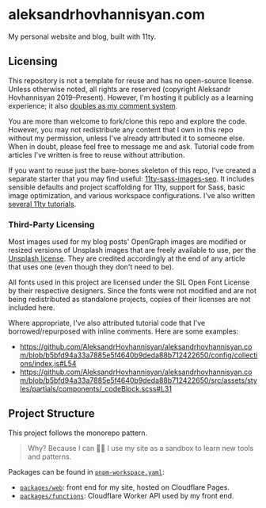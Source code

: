 # aleksandrhovhannisyan.com

My personal website and blog, built with 11ty.

## Licensing

This repository is not a template for reuse and has no open-source license. Unless otherwise noted, all rights are reserved (copyright Aleksandr Hovhannisyan 2019–Present). However, I'm hosting it publicly as a learning experience; it also [doubles as my comment system](https://www.aleksandrhovhannisyan.com/blog/static-site-comments-github-issues/). 

You are more than welcome to fork/clone this repo and explore the code. However, you may not redistribute any content that I own in this repo without my permission, unless I've already attributed it to someone else. When in doubt, please feel free to message me and ask. Tutorial code from articles I've written is free to reuse without attribution.

If you want to reuse just the bare-bones skeleton of this repo, I've created a separate starter that you may find useful: [11ty-sass-images-seo](https://github.com/AleksandrHovhannisyan/11ty-sass-images-seo). It includes sensible defaults and project scaffolding for 11ty, support for Sass, basic image optimization, and various workspace configurations. I've also written [several 11ty tutorials](https://www.aleksandrhovhannisyan.com/tags/11ty/).

### Third-Party Licensing

Most images used for my blog posts' OpenGraph images are modified or resized versions of Unsplash images that are freely available to use, per the [Unsplash license](https://unsplash.com/license). They are credited accordingly at the end of any article that uses one (even though they don't need to be).

All fonts used in this project are licensed under the SIL Open Font License by their respective designers. Since the fonts were not modified and are not being redistributed as standalone projects, copies of their licenses are not included here.

Where appropriate, I've also attributed tutorial code that I've borrowed/repurposed with inline comments. Here are some examples:

- https://github.com/AleksandrHovhannisyan/aleksandrhovhannisyan.com/blob/b5bfd94a33a7885e5f4640b9deda88b712422650/config/collections/index.js#L54
- https://github.com/AleksandrHovhannisyan/aleksandrhovhannisyan.com/blob/b5bfd94a33a7885e5f4640b9deda88b712422650/src/assets/styles/partials/components/_codeBlock.scss#L31

## Project Structure

This project follows the monorepo pattern.

> Why? Because I can 🤷‍♂️ I use my site as a sandbox to learn new tools and patterns.

Packages can be found in [`pnpm-workspace.yaml`](./pnpm-workspace.yaml):

- [`packages/web`](./packages/web/README.md): front end for my site, hosted on Cloudflare Pages.
- [`packages/functions`](./packages/functions/README.md): Cloudflare Worker API used by my front end.
